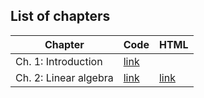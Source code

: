 ## List of chapters

[chap]: https://htmlpreview.github.io/?https://github.com/probml/pyprobml/blob/master/chapters
[intro-code]: [chap]/intro/README.md
[intro-html]: https://htmlpreview.github.io/?https://github.com/probml/pyprobml/blob/master/chapters/intro/intro.html

|Chapter|Code|HTML|
|-------|----|----|
|Ch. 1: Introduction|[link][intro-html]||[link][intro-code]|
|Ch. 2: Linear algebra|[link](https://github.com/probml/pyprobml/blob/master/chapters/linalg/README.md)|[link](https://htmlpreview.github.io/?https://github.com/probml/pyprobml/blob/master/chapters/linalg/linalg.html)|


<!--
* [Ch. 1: Introduction](https://github.com/probml/pyprobml/blob/master/chapters/intro/README.md)
* [Ch. 2: Linear algebra](https://github.com/probml/pyprobml/blob/master/chapters/linalg/README.md)
-->